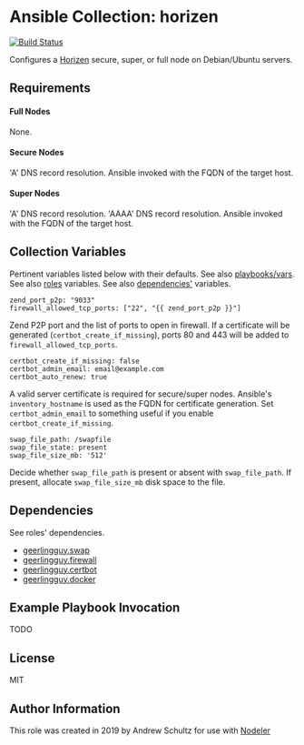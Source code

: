 # Ansible Collection: horizen

[![Build Status](https://travis-ci.org/aschult5/ansible-collection-horizen.svg?branch=master)](https://travis-ci.org/aschult5/ansible-collection-horizen)

Configures a [Horizen](https://www.horizen.global/) secure, super, or full node on Debian/Ubuntu servers.

## Requirements

#### Full Nodes
None.

#### Secure Nodes
'A' DNS record resolution.
Ansible invoked with the FQDN of the target host.

#### Super Nodes
'A' DNS record resolution.
'AAAA' DNS record resolution.
Ansible invoked with the FQDN of the target host.

## Collection Variables

Pertinent variables listed below with their defaults.
See also [playbooks/vars](playbooks/vars).
See also [roles](roles) variables.
See also [dependencies'](#dependencies) variables.

	zend_port_p2p: "9033"
	firewall_allowed_tcp_ports: ["22", "{{ zend_port_p2p }}"]

Zend P2P port and the list of ports to open in firewall.
If a certificate will be generated (`certbot_create_if_missing`),
ports 80 and 443 will be added to `firewall_allowed_tcp_ports`.

	certbot_create_if_missing: false
	certbot_admin_email: email@example.com
	certbot_auto_renew: true

A valid server certificate is required for secure/super nodes.
Ansible's `inventory_hostname` is used as the FQDN for certificate generation.
Set `certbot_admin_email` to something useful if you enable `certbot_create_if_missing`.

	swap_file_path: /swapfile
	swap_file_state: present
	swap_file_size_mb: '512'

Decide whether `swap_file_path` is present or absent with `swap_file_path`.
If present, allocate `swap_file_size_mb` disk space to the file.

## Dependencies

See roles' dependencies.

- [geerlingguy.swap](https://galaxy.ansible.com/geerlingguy/swap)
- [geerlingguy.firewall](https://galaxy.ansible.com/geerlingguy/firewall)
- [geerlingguy.certbot](https://galaxy.ansible.com/geerlingguy/certbot)
- [geerlingguy.docker](https://galaxy.ansible.com/geerlingguy/docker)

## Example Playbook Invocation

TODO

## License

MIT

## Author Information

This role was created in 2019 by Andrew Schultz for use with [Nodeler](https://www.nodeler.com)
